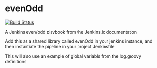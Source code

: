 # evenOdd

[![Build Status](http://127.0.0.1:8080/buildStatus/icon?job=library-pipeline)](http://127.0.0.1:8080/job/library-pipeline/)

A Jenkins even/odd playbook from the Jenkins.io documentation

Add this as a shared library called evenOdd in your jenkins
instance, and then instantiate the pipeline in your project Jenkinsfile

This will also use an example of global variabls from the log.groovy
definitions
